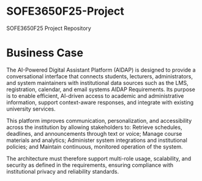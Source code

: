 # SOFE3650F25-Project
SOFE3650F25 Project Repository 

# Business Case 
The AI-Powered Digital Assistant Platform (AIDAP) is designed to provide a conversational interface that connects students, lecturers, administrators, and system maintainers with institutional data sources such as the LMS, registration, calendar, and email systems
AIDAP Requirements. Its purpose is to enable efficient, AI-driven access to academic and administrative information, support context-aware responses, and integrate with existing university services.


This platform improves communication, personalization, and accessibility across the institution by allowing stakeholders to:
Retrieve schedules, deadlines, and announcements through text or voice;
Manage course materials and analytics;
Administer system integrations and institutional policies; and
Maintain continuous, monitored operation of the system.


The architecture must therefore support multi-role usage, scalability, and security as defined in the requirements, ensuring compliance with institutional privacy and reliability standards.
